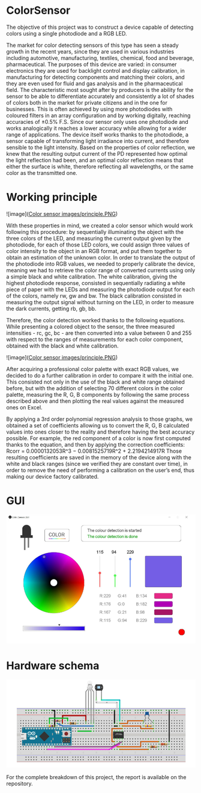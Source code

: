 # ColorSensor
The objective of this project was to construct a device capable of detecting colors using a single
photodiode and a RGB LED.

The market for color detecting sensors of this type has seen a steady growth in the recent years, since they are used in various industries including automotive, manufacturing, textiles, chemical, food and beverage, pharmaceutical. The purposes of this device are varied: in consumer electronics they are used for backlight control and display calibration, in manufacturing for detecting components and matching their colors, and they are even used for fluid and gas analysis and in the pharmaceutical field. The characteristic most sought after by producers is the ability for the sensor to be able to differentiate accurately and consistently a lot of shades of colors
both in the market for private citizens and in the one for businesses. This is often achieved by using more photodiodes with coloured filters in an array configuration and by working digitally, reaching accuracies of ±0.5% F.S. Since our sensor only uses one photodiode and works analogically it reaches a lower accuracy while allowing for a wider range of applications.
The device itself works thanks to the photodiode, a sensor capable of transforming light irradiance into current, and therefore sensible to the light intensity. Based on the properties of color reflection, we knew that the resulting output current of the PD represented how optimal the light reflection had been, and an optimal color reflection means that either the surface is white, therefore reflecting all wavelengths, or the same color as the transmitted one.

# Working principle
![image]([Color sensor images/principle.PNG](https://github.com/masal-98/ColorSensor/blob/c47c70f36c8f53dac4e1d86b127bb8c4cab6abf7/Color%20sensor%20images/principle.PNG))

With these properties in mind, we created a color sensor which would work following this procedure: by sequentially illuminating the object with the three colors of the LED, and measuring the current output given by the photodiode, for each of those LED colors, we could assign three values of color intensity to the object in an RGB format, and put them together to obtain an estimation of the unknown color.
In order to translate the output of the photodiode into RGB values, we needed to properly calibrate the device, meaning we had to retrieve the color range of converted currents using only a simple black and white calibration. The white calibration, giving the highest photodiode response, consisted in sequentially radiating a white piece of paper with the LEDs and measuring the photodiode output for each of the colors, namely rw, gw and bw. The black calibration consisted in measuring the output signal without turning on the LED, in order to measure the dark currents, getting rb, gb, bb.

Therefore, the color detection worked thanks to the following equations. While presenting a
colored object to the sensor, the three measured intensities - rc, gc, bc - are then converted into
a value between 0 and 255 with respect to the ranges of measurements for each color component,
obtained with the black and white calibration.

![image]([Color sensor images/principle.PNG](https://github.com/masal-98/ColorSensor/blob/c47c70f36c8f53dac4e1d86b127bb8c4cab6abf7/Color%20sensor%20images/principle.PNG))

After acquiring a professional color palette with exact RGB values, we decided to do a further calibration in order to compare it with the initial one. This consisted not only in the use of the black and white range obtained before, but with the addition of selecting 70 different colors in the color palette, measuring the R, G, B components by following the same process described above and then plotting the real values against the measured ones
on Excel.

By applying a 3rd order polynomial regression analysis to those graphs, we obtained a set of coefficients allowing us to convert the R, G, B calculated values into ones closer to the reality and therefore having the best accuracy possible. For example, the red component of a color is now first computed thanks to the equation, and then by applying the correction coefficients:
Rcorr = 0.0000132053R^3 − 0.0081525719R^2 + 2.2194214917R 
Those resulting coefficients are saved in the memory of the device along with the white and black ranges (since we verified they are constant over time), in order to remove the need of performing a calibration on the user’s end, thus making our device factory calibrated.

# GUI
![image](https://github.com/masal-98/ColorSensor/blob/c47c70f36c8f53dac4e1d86b127bb8c4cab6abf7/Color%20sensor%20images/color%20GUI.PNG)



# Hardware schema
![image](https://github.com/masal-98/ColorSensor/blob/3f54e840d07387da64b9230f426652766ade9c57/Color%20sensor%20images/schema.PNG)

For the complete breakdown of this project, the report is available on the repository.
